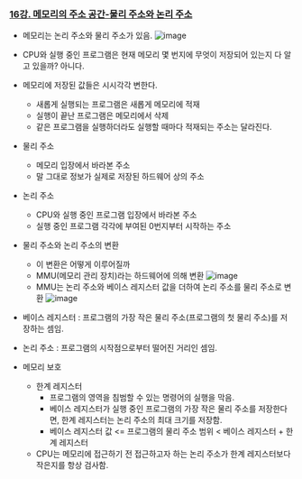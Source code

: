 ### [16강. 메모리의 주소 공간-물리 주소와 논리 주소](https://www.youtube.com/watch?v=_mQNCRA1fVA)

- 메모리는 논리 주소와 물리 주소가 있음.
![image](https://github.com/user-attachments/assets/b4924671-94d2-4d62-b6b3-c6ae3d971e87)

- CPU와 실행 중인 프로그램은 현재 메모리 몇 번지에 무엇이 저장되어 있는지 다 알고 있을까? 아니다.
- 메모리에 저장된 값들은 시시각각 변한다.
  - 새롭게 실행되는 프로그램은 새롭게 메모리에 적재
  - 실행이 끝난 프로그램은 메모리에서 삭제
  - 같은 프로그램을 실행하더라도 실행할 때마다 적재되는 주소는 달라진다.

- 물리 주소
  - 메모리 입장에서 바라본 주소
  - 말 그대로 정보가 실제로 저장된 하드웨어 상의 주소

- 논리 주소
  - CPU와 실행 중인 프로그램 입장에서 바라본 주소
  - 실행 중인 프로그램 각각에 부여된 0번지부터 시작하는 주소

- 물리 주소와 논리 주소의 변환
  - 이 변환은 어떻게 이루어질까
  - MMU(메모리 관리 장치)라는 하드웨어에 의해 변환
![image](https://github.com/user-attachments/assets/73121b16-e661-41e0-bada-f0f4ac9b775c)
  - MMU는 논리 주소와 베이스 레지스터 값을 더하여 논리 주소를 물리 주소로 변환
![image](https://github.com/user-attachments/assets/cdd4cf6c-4b9a-4657-8e6e-a3b217537b0d)

- 베이스 레지스터 : 프로그램의 가장 작은 물리 주소(프로그램의 첫 물리 주소)를 저장하는 셈임.
- 논리 주소 : 프로그램의 시작점으로부터 떨어진 거리인 셈임.
  
- 메모리 보호
  - 한계 레지스터
    - 프로그램의 영역을 침범할 수 있는 명령어의 실행을 막음.
    - 베이스 레지스터가 실행 중인 프로그램의 가장 작은 물리 주소를 저장한다면, 한계 레지스터는 논리 주소의 최대 크기를 저장함.
    - 베이스 레지스터 값 <= 프로그램의 물리 주소 범위 < 베이스 레지스터 + 한계 레지스터
  - CPU는 메모리에 접근하기 전 접근하고자 하는 논리 주소가 한계 레지스터보다 작은지를 항상 검사함.
